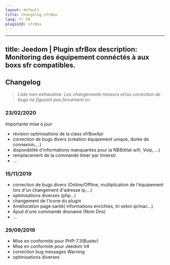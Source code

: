 ```yaml
---
layout: default
title: Changelog sfrBox
lang: fr_FR
pluginId: sfrBox
---
```

---
title: Jeedom | Plugin sfrBox
description: Monitoring des équipement connéctés à aux boxs sfr compatibles.
---

## Changelog
>*Liste non-exhaustive. Les changements mineurs et/ou correction de bugs ne figurent pas forcément ici.*

### 23/02/2020
Importante mise à jour
* révision optimisations de la class sfrBoxApi
* correction de bugs divers (création équipement unique, durée de connexion,...)
* disponibilité d'informations manquantes pour la NB8(état wifi, Voip, ...)
* remplacement de la commande timer par timerstr
* ...

### 15/11/2019
* correction de bugs divers (Online/Offline, multiplication de l'équipement lors d'un changement d'adresse ip,...)
* optimisations diverses (php...)
* changement de l'icone du plugin
* Amélioration page santé( informations enrichies, tri selon ip/mac...)
* Ajout d'une commande dnsname (Nom Dns)
* ...

### 29/09/2019
* Mise en conformité pour PHP-7.3(Buster)
* Mise en conformité pour Jeedom V4
* correction bug messages Warning
* optimisations diverses
